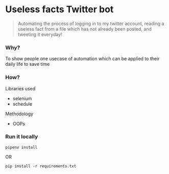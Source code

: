 # Useless facts Twitter bot

> Automating the process of logging in to my twitter account, reading a useless fact from a file which has not already been posted, and tweeting it everyday!

### Why?
To show people one usecase of automation which can be applied to their daily life to save time

### How?
Libraries used
 - selenium
 - schedule

Methodology
 - OOPs

### Run it locally
```shell
pipenv install
```
OR
```shell
pip install -r requirements.txt
```